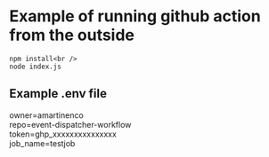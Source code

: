 # Example of running github action from the outside

```
npm install<br />
node index.js
```

## Example .env file
owner=amartinenco<br />
repo=event-dispatcher-workflow<br />
token=ghp_xxxxxxxxxxxxxxx<br />
job_name=testjob<br />
